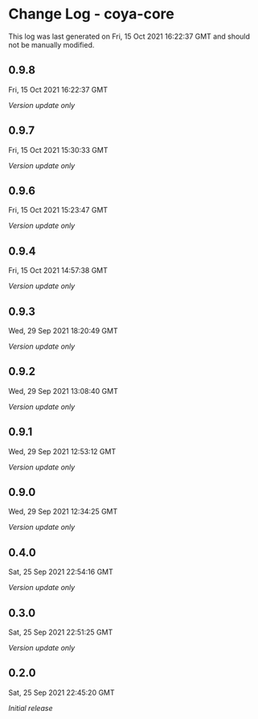 # Change Log - coya-core

This log was last generated on Fri, 15 Oct 2021 16:22:37 GMT and should not be manually modified.

## 0.9.8
Fri, 15 Oct 2021 16:22:37 GMT

_Version update only_

## 0.9.7
Fri, 15 Oct 2021 15:30:33 GMT

_Version update only_

## 0.9.6
Fri, 15 Oct 2021 15:23:47 GMT

_Version update only_

## 0.9.4
Fri, 15 Oct 2021 14:57:38 GMT

_Version update only_

## 0.9.3
Wed, 29 Sep 2021 18:20:49 GMT

_Version update only_

## 0.9.2
Wed, 29 Sep 2021 13:08:40 GMT

_Version update only_

## 0.9.1
Wed, 29 Sep 2021 12:53:12 GMT

_Version update only_

## 0.9.0
Wed, 29 Sep 2021 12:34:25 GMT

_Version update only_

## 0.4.0
Sat, 25 Sep 2021 22:54:16 GMT

_Version update only_

## 0.3.0
Sat, 25 Sep 2021 22:51:25 GMT

_Version update only_

## 0.2.0
Sat, 25 Sep 2021 22:45:20 GMT

_Initial release_


